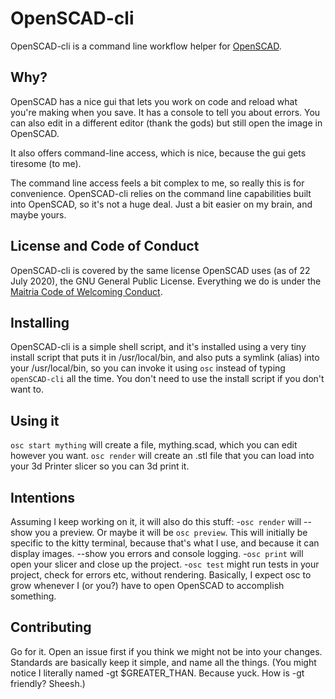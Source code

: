 # OpenSCAD-cli
OpenSCAD-cli is a command line workflow helper for [OpenSCAD](https://github.com/openscad/openscad).

## Why?
OpenSCAD has a nice gui that lets you work on code and reload what you're making when you save. It has a console to tell you about errors. You can also edit in a different editor (thank the gods) but still open the image in OpenSCAD.

It also offers command-line access, which is nice, because the gui gets tiresome (to me).

The command line access feels a bit complex to me, so really this is for convenience. OpenSCAD-cli relies on the command line capabilities built into OpenSCAD, so it's not a huge deal. Just a bit easier on my brain, and maybe yours.

## License and Code of Conduct
OpenSCAD-cli is covered by the same license OpenSCAD uses (as of 22 July 2020), the GNU General Public License. Everything we do is under the [Maitria Code of Welcoming Conduct](http:maitria.com/coc).

## Installing
OpenSCAD-cli is a simple shell script, and it's installed using a very tiny install script that puts it in /usr/local/bin, and also puts a symlink (alias) into your /usr/local/bin, so you can invoke it using `osc` instead of typing `openSCAD-cli` all the time. You don't need to use the install script if you don't want to.

## Using it
`osc start mything` will create a file, mything.scad, which you can edit however you want.
`osc render` will create an .stl file that you can load into your 3d Printer slicer so you can 3d print it.

## Intentions
Assuming I keep working on it, it will also do this stuff:
-`osc render` will 
--show you a preview. Or maybe it will be `osc preview`. This will initially be specific to the kitty terminal, because that's what I use, and because it can display images. 
--show you errors and console logging.
-`osc print` will open your slicer and close up the project.
-`osc test` might run tests in your project, check for errors etc, without rendering.
Basically, I expect osc to grow whenever I (or you?) have to open OpenSCAD to accomplish something.

## Contributing
Go for it. Open an issue first if you think we might not be into your changes. Standards are basically keep it simple, and name all the things. (You might notice I literally named -gt $GREATER_THAN. Because yuck. How is -gt friendly? Sheesh.)
